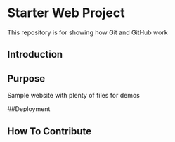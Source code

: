 # Starter Web Project

This repository is for showing how Git and GitHub work

## Introduction

## Purpose
Sample website with plenty of files for demos

##Deployment

## How To Contribute